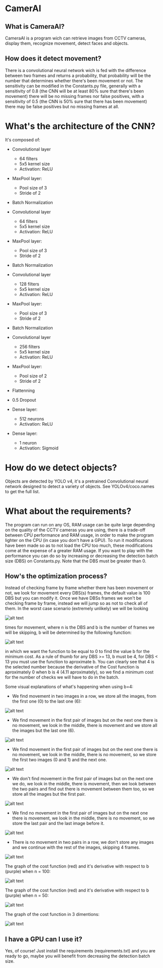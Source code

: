 # CamerAI

## What is CameraAI?
CameraAI is a program wich can retrieve images from CCTV cameras, display them, recognize movement, detect faces and objects.

## How does it detect movement?
There is a convolutional neural network wich is fed with the difference between two frames and returns a probability, that probability will be the number that determines whether
there's been movement or not. The sensitivity can be modified in the Constants.py file, generally with a sensitivity of 0.8 (the CNN will be at least 80% sure that
there's been movement) there will be no missing frames nor false positives, with a sensitivity of 0.5 (the CNN is 50% sure that there has been movement) there may be false positives
but no missing frames at all.

# What's the architecture of the CNN?
It's composed of:
- Convolutional layer 
    - 64 filters
    - 5x5 kernel size
    - Activation: ReLU

- MaxPool layer:
    - Pool size of 3
    - Stride of 2

- Batch Normalization

- Convolutional layer 
    - 64 filters
    - 5x5 kernel size
    - Activation: ReLU

- MaxPool layer:
    - Pool size of 3
    - Stride of 2

- Batch Normalization

- Convolutional layer 
    - 128 filters
    - 5x5 kernel size
    - Activation: ReLU

- MaxPool layer:
    - Pool size of 3
    - Stride of 2

- Batch Normalization

- Convolutional layer 
    - 256 filters
    - 5x5 kernel size
    - Activation: ReLU

- MaxPool layer:
    - Pool size of 2
    - Stride of 2

- Flattenning

- 0.5 Dropout

- Dense layer:
    - 512 neurons
    - Activation: ReLU

- Dense layer:
    - 1 neuron
    - Activation: Sigmoid

# How do we detect objects?
Objects are detected by YOLO v4, it's a pretrained
Convolutional neural network designed to detect a variety
of objects. See YOLOv4/coco.names to get the full list.

# What about the requirements?
The program can run on any OS, RAM usage can be quite large
depending on the quality of the CCTV cameras you are using,
there is a trade-off between CPU performance and RAM usage,
in order to make the program lighter on the CPU (in case
you don't have a GPU). To run it modifications have been made
so as to not load the CPU too much, these modifications come at
the expense of a greater RAM usage. If you want to play with the
performance you can do so by increasing or decreasing the detection batch size
(DBS) on Constants.py. Note that the DBS must be greater than 0.

## How's the optimization process?
Instead of checking frame by frame whether there has been movement or not, we look for movement every
DBS(s) frames, the default value is 100 DBS but you can modify it. Once
we have DBSs frames we won't be checking frame by frame, instead we will jump
so as not to check all of them. In the worst case scenario (extremely unlikely) we will be looking

![alt text](https://github.com/santiagopardal/CamerAI/blob/master/Docs%20images/Math%20functions%20for%20CamerAI/Cost%20function.png)

times for movement, where n is the DBS and b is the number of frames we will be skipping, b will be determined by the
following function:

![alt text](https://github.com/santiagopardal/CamerAI/blob/master/Docs%20images/Math%20functions%20for%20CamerAI/Cost%20function%20derivative%20with%20respect%20to%20b.png)

in which we want the function to be equal to 0 to find the value b for the minimum cost.
As a rule of thumb for any DBS >= 13, b must be 4, for DBS < 13 you must use the function to aproximate b.
You can clearly see that 4 is the selected number because the derivative of the Cost function is aproximately 0
when b is 4 (4.11 aproximately), so we find a minimum cost for the number of checks we will have to do in the batch.

Some visual explanations of what's happening when using b=4:

- We find movement in two images in a row, we store all the images, from the first one (0) to the last one (6):

![alt text](https://github.com/santiagopardal/CamerAI/blob/master/Docs%20images/GIFS/M-M.gif)

- We find movement in the first pair of images but on the next one there is no movement, we look in the middle,
there is movement and we store all the images but the last one (6).

![alt text](https://github.com/santiagopardal/CamerAI/blob/master/Docs%20images/GIFS/M-NM-M.gif)

- We find movement in the first pair of images but on the next one there is no movement, we look in the middle,
there is no movement, so we store the first two images (0 and 1) and the next one.

![alt text](https://github.com/santiagopardal/CamerAI/blob/master/Docs%20images/GIFS/M-NM-NM.gif)

- We don't find movement in the first pair of images but on the next one we do, we look in the middle,
there is movement, then we look between the two pairs and find out there is movement between them too, so we
store all the images but the first pair.

![alt text](https://github.com/santiagopardal/CamerAI/blob/master/Docs%20images/GIFS/NM-M-M.gif)

- We find no movement in the first pair of images but on the next one there is movement, we look in the middle,
there is no movement, so we store the last pair and the last image before it.

![alt text](https://github.com/santiagopardal/CamerAI/blob/master/Docs%20images/GIFS/NM-M-NM.gif)

- There is no movement in two pairs in a row, we don't store any images and we continue with the rest of the images,
skipping 4 frames.

![alt text](https://github.com/santiagopardal/CamerAI/blob/master/Docs%20images/GIFS/NM-NM.gif)

The graph of the cost function (red) and it's derivative with respect to b (purple) when n = 100:

![alt text](https://github.com/santiagopardal/CamerAI/blob/master/Docs%20images/Math%20functions%20for%20CamerAI/n%3D100.png)

The graph of the cost function (red) and it's derivative with respect to b (purple) when n = 50:

![alt text](https://github.com/santiagopardal/CamerAI/blob/master/Docs%20images/Math%20functions%20for%20CamerAI/n%3D50.png)

The graph of the cost function in 3 dimentions:

![alt text](https://github.com/santiagopardal/CamerAI/blob/master/Docs%20images/Math%20functions%20for%20CamerAI/3d_cost_function.png)


## I have a GPU can I use it?
Yes, of course! Just install the requirements (requirements.txt)
and you are ready to go, maybe you will benefit from decreasing
the detection batch size.
